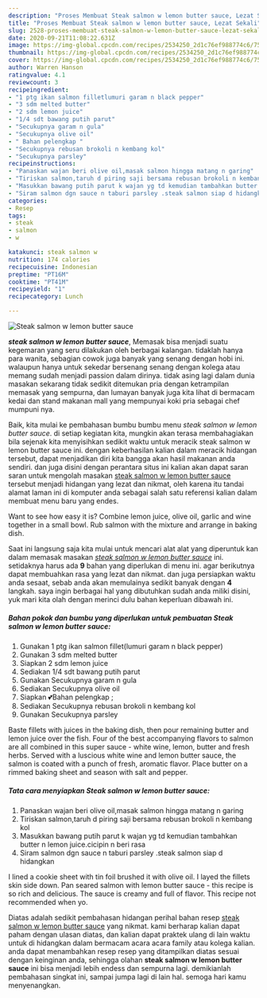 ```yaml
---
description: "Proses Membuat Steak salmon w lemon butter sauce, Lezat Sekali"
title: "Proses Membuat Steak salmon w lemon butter sauce, Lezat Sekali"
slug: 2528-proses-membuat-steak-salmon-w-lemon-butter-sauce-lezat-sekali
date: 2020-09-21T11:08:22.631Z
image: https://img-global.cpcdn.com/recipes/2534250_2d1c76ef988774c6/751x532cq70/steak-salmon-w-lemon-butter-sauce-foto-resep-utama.jpg
thumbnail: https://img-global.cpcdn.com/recipes/2534250_2d1c76ef988774c6/751x532cq70/steak-salmon-w-lemon-butter-sauce-foto-resep-utama.jpg
cover: https://img-global.cpcdn.com/recipes/2534250_2d1c76ef988774c6/751x532cq70/steak-salmon-w-lemon-butter-sauce-foto-resep-utama.jpg
author: Warren Hanson
ratingvalue: 4.1
reviewcount: 3
recipeingredient:
- "1 ptg ikan salmon filletlumuri garam n black pepper"
- "3 sdm melted butter"
- "2 sdm lemon juice"
- "1/4 sdt bawang putih parut"
- "Secukupnya garam n gula"
- "Secukupnya olive oil"
- " Bahan pelengkap "
- "Secukupnya rebusan brokoli n kembang kol"
- "Secukupnya parsley"
recipeinstructions:
- "Panaskan wajan beri olive oil,masak salmon hingga matang n garing"
- "Tiriskan salmon,taruh d piring saji bersama rebusan brokoli n kembang kol"
- "Masukkan bawang putih parut k wajan yg td kemudian tambahkan butter n lemon juice.cicipin n beri rasa"
- "Siram salmon dgn sauce n taburi parsley .steak salmon siap d hidangkan"
categories:
- Resep
tags:
- steak
- salmon
- w

katakunci: steak salmon w 
nutrition: 174 calories
recipecuisine: Indonesian
preptime: "PT16M"
cooktime: "PT41M"
recipeyield: "1"
recipecategory: Lunch

---
```



![Steak salmon w lemon butter sauce](https://img-global.cpcdn.com/recipes/2534250_2d1c76ef988774c6/751x532cq70/steak-salmon-w-lemon-butter-sauce-foto-resep-utama.jpg)

<b><i>steak salmon w lemon butter sauce</i></b>, Memasak bisa menjadi suatu kegemaran yang seru dilakukan oleh berbagai kalangan. tidaklah hanya para wanita, sebagian cowok juga banyak yang senang dengan hobi ini. walaupun hanya untuk sekedar bersenang senang dengan kolega atau memang sudah menjadi passion dalam dirinya. tidak asing lagi dalam dunia masakan sekarang tidak sedikit ditemukan pria dengan ketrampilan memasak yang sempurna, dan lumayan banyak juga kita lihat di bermacam kedai dan stand makanan mall yang mempunyai koki pria sebagai chef mumpuni nya.

Baik, kita mulai ke pembahasan bumbu bumbu menu <i>steak salmon w lemon butter sauce</i>. di setiap kegiatan kita, mungkin akan terasa membahagiakan bila sejenak kita menyisihkan sedikit waktu untuk meracik steak salmon w lemon butter sauce ini. dengan keberhasilan kalian dalam meracik hidangan tersebut, dapat menjadikan diri kita bangga akan hasil makanan anda sendiri. dan juga disini dengan perantara situs ini kalian akan dapat saran saran untuk mengolah masakan <u>steak salmon w lemon butter sauce</u> tersebut menjadi hidangan yang lezat dan nikmat, oleh karena itu tandai alamat laman ini di komputer anda sebagai salah satu referensi kalian dalam membuat menu baru yang endes.

Want to see how easy it is? Combine lemon juice, olive oil, garlic and wine together in a small bowl. Rub salmon with the mixture and arrange in baking dish.


Saat ini langsung saja kita mulai untuk mencari alat alat yang diperuntuk kan dalam memasak masakan <u><i>steak salmon w lemon butter sauce</i></u> ini. setidaknya harus ada <b>9</b> bahan yang diperlukan di menu ini. agar berikutnya dapat membuahkan rasa yang lezat dan nikmat. dan juga persiapkan waktu anda sesaat, sebab anda akan memulainya sedikit banyak dengan <b>4</b> langkah. saya ingin berbagai hal yang dibutuhkan sudah anda miliki disini, yuk mari kita olah dengan merinci dulu bahan keperluan dibawah ini.

<!--inarticleads1-->

##### Bahan pokok dan bumbu yang diperlukan untuk pembuatan Steak salmon w lemon butter sauce:

1. Gunakan 1 ptg ikan salmon fillet(lumuri garam n black pepper)
1. Gunakan 3 sdm melted butter
1. Siapkan 2 sdm lemon juice
1. Sediakan 1/4 sdt bawang putih parut
1. Gunakan Secukupnya garam n gula
1. Sediakan Secukupnya olive oil
1. Siapkan  💕Bahan pelengkap ;
1. Sediakan Secukupnya rebusan brokoli n kembang kol
1. Gunakan Secukupnya parsley


Baste fillets with juices in the baking dish, then pour remaining butter and lemon juice over the fish. Four of the best accompanying flavors to salmon are all combined in this super sauce - white wine, lemon, butter and fresh herbs. Served with a luscious white wine and lemon butter sauce, the salmon is coated with a punch of fresh, aromatic flavor. Place butter on a rimmed baking sheet and season with salt and pepper. 

<!--inarticleads2-->

##### Tata cara menyiapkan Steak salmon w lemon butter sauce:

1. Panaskan wajan beri olive oil,masak salmon hingga matang n garing
1. Tiriskan salmon,taruh d piring saji bersama rebusan brokoli n kembang kol
1. Masukkan bawang putih parut k wajan yg td kemudian tambahkan butter n lemon juice.cicipin n beri rasa
1. Siram salmon dgn sauce n taburi parsley .steak salmon siap d hidangkan


I lined a cookie sheet with tin foil brushed it with olive oil. I layed the fillets skin side down. Pan seared salmon with lemon butter sauce - this recipe is so rich and delicious. The sauce is creamy and full of flavor. This recipe not recommended when yo. 

Diatas adalah sedikit pembahasan hidangan perihal bahan resep <u>steak salmon w lemon butter sauce</u> yang nikmat. kami berharap kalian dapat paham dengan ulasan diatas, dan kalian dapat praktek ulang di lain waktu untuk di hidangkan dalam bermacam acara acara family atau kolega kalian. anda dapat menambahkan resep resep yang ditampilkan diatas sesuai dengan keinginan anda, sehingga olahan <b>steak salmon w lemon butter sauce</b> ini bisa menjadi lebih endess dan sempurna lagi. demikianlah pembahasan singkat ini, sampai jumpa lagi di lain hal. semoga hari kamu menyenangkan.
